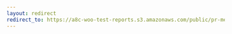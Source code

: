 ```yaml
---
layout: redirect
redirect_to: https://a8c-woo-test-reports.s3.amazonaws.com/public/pr-merge/41412/e2e/index.html
---
```

